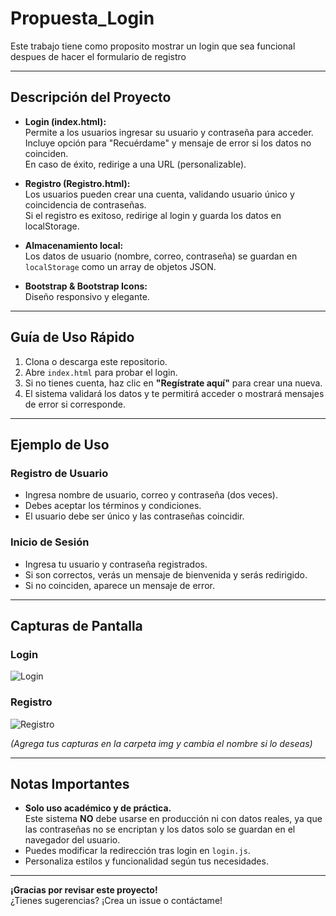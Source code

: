# Propuesta_Login
Este trabajo tiene como proposito mostrar un login que sea funcional despues de hacer el formulario de registro 

---

## Descripción del Proyecto

- **Login (index.html):**  
  Permite a los usuarios ingresar su usuario y contraseña para acceder.  
  Incluye opción para "Recuérdame" y mensaje de error si los datos no coinciden.  
  En caso de éxito, redirige a una URL (personalizable).

- **Registro (Registro.html):**  
  Los usuarios pueden crear una cuenta, validando usuario único y coincidencia de contraseñas.  
  Si el registro es exitoso, redirige al login y guarda los datos en localStorage.

- **Almacenamiento local:**  
  Los datos de usuario (nombre, correo, contraseña) se guardan en `localStorage` como un array de objetos JSON.

- **Bootstrap & Bootstrap Icons:**  
  Diseño responsivo y elegante.

---

## Guía de Uso Rápido

1. Clona o descarga este repositorio.
2. Abre `index.html` para probar el login.
3. Si no tienes cuenta, haz clic en **"Regístrate aquí"** para crear una nueva.
4. El sistema validará los datos y te permitirá acceder o mostrará mensajes de error si corresponde.

---

## Ejemplo de Uso

### Registro de Usuario

- Ingresa nombre de usuario, correo y contraseña (dos veces).
- Debes aceptar los términos y condiciones.
- El usuario debe ser único y las contraseñas coincidir.

### Inicio de Sesión

- Ingresa tu usuario y contraseña registrados.
- Si son correctos, verás un mensaje de bienvenida y serás redirigido.
- Si no coinciden, aparece un mensaje de error.

---

## Capturas de Pantalla

### Login  
![Login](./img/captura_login.png)

### Registro  
![Registro](./img/captura_registro.png)

*(Agrega tus capturas en la carpeta img y cambia el nombre si lo deseas)*

---

## Notas Importantes

- **Solo uso académico y de práctica.**  
  Este sistema **NO** debe usarse en producción ni con datos reales, ya que las contraseñas no se encriptan y los datos solo se guardan en el navegador del usuario.
- Puedes modificar la redirección tras login en `login.js`.
- Personaliza estilos y funcionalidad según tus necesidades.

---

**¡Gracias por revisar este proyecto!**  
¿Tienes sugerencias? ¡Crea un issue o contáctame!
